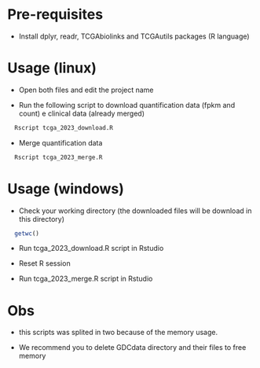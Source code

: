 
# Pre-requisites

- Install dplyr, readr, TCGAbiolinks and TCGAutils packages (R language)

# Usage (linux)

- Open both files and edit the project name

- Run the following script to download quantification data (fpkm and count) e clinical data (already merged)

```sh
  Rscript tcga_2023_download.R
```

- Merge quantification data

```sh
  Rscript tcga_2023_merge.R
```

# Usage (windows)

- Check your working directory (the downloaded files will be download in this directory)

```R
  getwc()
```

- Run tcga_2023_download.R script in Rstudio

- Reset R session

- Run tcga_2023_merge.R script in Rstudio

# Obs

- this scripts was splited in two because of the memory usage.

- We recommend you to delete GDCdata directory and their files to free memory

